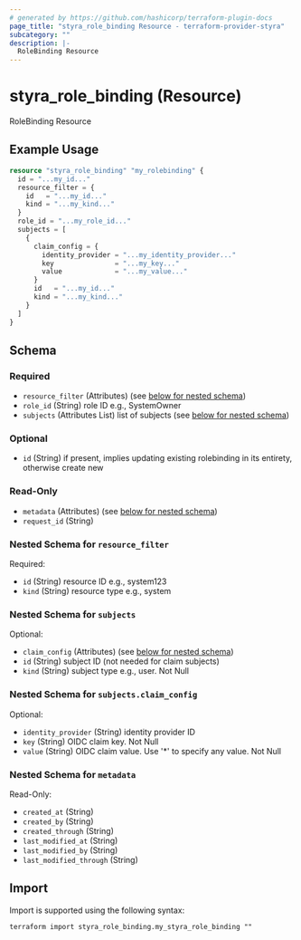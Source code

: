 ```yaml
---
# generated by https://github.com/hashicorp/terraform-plugin-docs
page_title: "styra_role_binding Resource - terraform-provider-styra"
subcategory: ""
description: |-
  RoleBinding Resource
---
```


# styra_role_binding (Resource)

RoleBinding Resource

## Example Usage

```terraform
resource "styra_role_binding" "my_rolebinding" {
  id = "...my_id..."
  resource_filter = {
    id   = "...my_id..."
    kind = "...my_kind..."
  }
  role_id = "...my_role_id..."
  subjects = [
    {
      claim_config = {
        identity_provider = "...my_identity_provider..."
        key               = "...my_key..."
        value             = "...my_value..."
      }
      id   = "...my_id..."
      kind = "...my_kind..."
    }
  ]
}
```

<!-- schema generated by tfplugindocs -->
## Schema

### Required

- `resource_filter` (Attributes) (see [below for nested schema](#nestedatt--resource_filter))
- `role_id` (String) role ID e.g., SystemOwner
- `subjects` (Attributes List) list of subjects (see [below for nested schema](#nestedatt--subjects))

### Optional

- `id` (String) if present, implies updating existing rolebinding in its entirety, otherwise create new

### Read-Only

- `metadata` (Attributes) (see [below for nested schema](#nestedatt--metadata))
- `request_id` (String)

<a id="nestedatt--resource_filter"></a>
### Nested Schema for `resource_filter`

Required:

- `id` (String) resource ID e.g., system123
- `kind` (String) resource type e.g., system


<a id="nestedatt--subjects"></a>
### Nested Schema for `subjects`

Optional:

- `claim_config` (Attributes) (see [below for nested schema](#nestedatt--subjects--claim_config))
- `id` (String) subject ID (not needed for claim subjects)
- `kind` (String) subject type e.g., user. Not Null

<a id="nestedatt--subjects--claim_config"></a>
### Nested Schema for `subjects.claim_config`

Optional:

- `identity_provider` (String) identity provider ID
- `key` (String) OIDC claim key. Not Null
- `value` (String) OIDC claim value. Use '*' to specify any value. Not Null



<a id="nestedatt--metadata"></a>
### Nested Schema for `metadata`

Read-Only:

- `created_at` (String)
- `created_by` (String)
- `created_through` (String)
- `last_modified_at` (String)
- `last_modified_by` (String)
- `last_modified_through` (String)

## Import

Import is supported using the following syntax:

```shell
terraform import styra_role_binding.my_styra_role_binding ""
```

